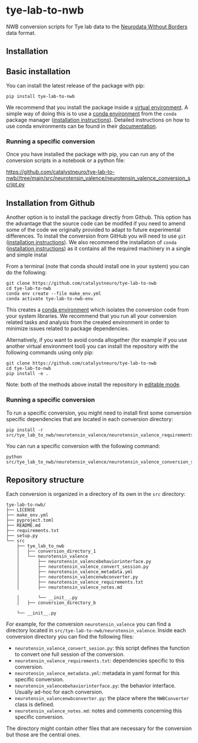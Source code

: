 # tye-lab-to-nwb
NWB conversion scripts for Tye lab data to the [Neurodata Without Borders](https://nwb-overview.readthedocs.io/) data format.


## Installation
## Basic installation

You can install the latest release of the package with pip:

```
pip install tye-lab-to-nwb
```

We recommend that you install the package inside a [virtual environment](https://docs.python.org/3/tutorial/venv.html). A simple way of doing this is to use a [conda environment](https://docs.conda.io/projects/conda/en/latest/user-guide/concepts/environments.html) from the `conda` package manager ([installation instructions](https://docs.conda.io/en/latest/miniconda.html)). Detailed instructions on how to use conda environments can be found in their [documentation](https://docs.conda.io/projects/conda/en/latest/user-guide/tasks/manage-environments.html).

### Running a specific conversion
Once you have installed the package with pip, you can run any of the conversion scripts in a notebook or a python file:

https://github.com/catalystneuro/tye-lab-to-nwb//tree/main/src/neurotensin_valence/neurotensin_valence_conversion_script.py




## Installation from Github
Another option is to install the package directly from Github. This option has the advantage that the source code can be modifed if you need to amend some of the code we originally provided to adapt to future experimental differences. To install the conversion from GitHub you will need to use `git` ([installation instructions](https://github.com/git-guides/install-git)). We also recommend the installation of `conda` ([installation instructions](https://docs.conda.io/en/latest/miniconda.html)) as it contains all the required machinery in a single and simple instal

From a terminal (note that conda should install one in your system) you can do the following:

```
git clone https://github.com/catalystneuro/tye-lab-to-nwb
cd tye-lab-to-nwb
conda env create --file make_env.yml
conda activate tye-lab-to-nwb-env
```

This creates a [conda environment](https://docs.conda.io/projects/conda/en/latest/user-guide/concepts/environments.html) which isolates the conversion code from your system libraries.  We recommend that you run all your conversion related tasks and analysis from the created environment in order to minimize issues related to package dependencies.

Alternatively, if you want to avoid conda altogether (for example if you use another virtual environment tool) you can install the repository with the following commands using only pip:

```
git clone https://github.com/catalystneuro/tye-lab-to-nwb
cd tye-lab-to-nwb
pip install -e .
```

Note:
both of the methods above install the repository in [editable mode](https://pip.pypa.io/en/stable/cli/pip_install/#editable-installs).

### Running a specific conversion
To run a specific conversion, you might need to install first some conversion specific dependencies that are located in each conversion directory:
```
pip install -r src/tye_lab_to_nwb/neurotensin_valence/neurotensin_valence_requirements.txt
```

You can run a specific conversion with the following command:
```
python src/tye_lab_to_nwb/neurotensin_valence/neurotensin_valence_conversion_script.py
```

## Repository structure
Each conversion is organized in a directory of its own in the `src` directory:

    tye-lab-to-nwb/
    ├── LICENSE
    ├── make_env.yml
    ├── pyproject.toml
    ├── README.md
    ├── requirements.txt
    ├── setup.py
    └── src
        ├── tye_lab_to_nwb
        │   ├── conversion_directory_1
        │   └── neurotensin_valence
        │       ├── neurotensin_valencebehaviorinterface.py
        │       ├── neurotensin_valence_convert_session.py
        │       ├── neurotensin_valence_metadata.yml
        │       ├── neurotensin_valencenwbconverter.py
        │       ├── neurotensin_valence_requirements.txt
        │       ├── neurotensin_valence_notes.md

        │       └── __init__.py
        │   ├── conversion_directory_b

        └── __init__.py

 For example, for the conversion `neurotensin_valence` you can find a directory located in `src/tye-lab-to-nwb/neurotensin_valence`. Inside each conversion directory you can find the following files:

* `neurotensin_valence_convert_sesion.py`: this script defines the function to convert one full session of the conversion.
* `neurotensin_valence_requirements.txt`: dependencies specific to this conversion.
* `neurotensin_valence_metadata.yml`: metadata in yaml format for this specific conversion.
* `neurotensin_valencebehaviorinterface.py`: the behavior interface. Usually ad-hoc for each conversion.
* `neurotensin_valencenwbconverter.py`: the place where the `NWBConverter` class is defined.
* `neurotensin_valence_notes.md`: notes and comments concerning this specific conversion.

The directory might contain other files that are necessary for the conversion but those are the central ones.
